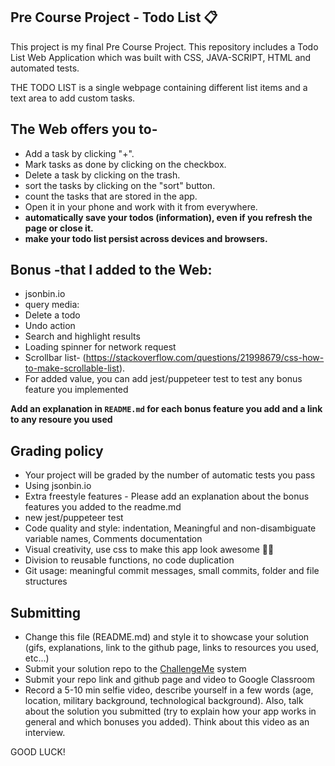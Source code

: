  ## Pre Course Project - Todo List 📋

This project is my final Pre Course Project.
This repository includes a Todo List Web Application which was built with CSS, JAVA-SCRIPT, HTML and automated tests.
 
THE TODO LIST is a single webpage containing different list items and a text area to add custom tasks. 

## The Web offers you to-

  - Add a task by clicking "+". 
  - Mark tasks as done by clicking on the checkbox.
  - Delete a task by clicking on the trash.
  - sort the tasks by clicking on the "sort" button.
  - count the tasks that are stored in the app.
  - Open it in your phone and work with it from everywhere.
  - **automatically save your todos (information), even if you refresh the page or close it.**
  - **make your todo list persist across devices and browsers.**


## Bonus -that I added to the Web:

  - jsonbin.io 
  - query media:
  - Delete a todo
  - Undo action
  - Search and highlight results
  - Loading spinner for network request
  - Scrollbar list- (https://stackoverflow.com/questions/21998679/css-how-to-make-scrollable-list).
- For added value, you can add jest/puppeteer test to test any bonus feature you implemented

**Add an explanation in `README.md` for each bonus feature you add and a link to any resoure you used**

## Grading policy

- Your project will be graded by the number of automatic tests you pass
- Using jsonbin.io
- Extra freestyle features - Please add an explanation about the bonus features you added to the readme.md
- new jest/puppeteer test
- Code quality and style: indentation, Meaningful and non-disambiguate variable names, Comments documentation
- Visual creativity, use css to make this app look awesome 💅🏿
- Division to reusable functions, no code duplication
- Git usage: meaningful commit messages, small commits, folder and file structures

## Submitting

- Change this file (README.md) and style it to showcase your solution (gifs, explanations, link to the github page, links to resources you used, etc...)
- Submit your solution repo to the [ChallengeMe](http://challengeme.suvelocity.org/) system
- Submit your repo link and github page and video to Google Classroom
- Record a 5-10 min selfie video, describe yourself in a few words (age, location, military background, technological background). Also, talk about the solution you submitted (try to explain how your app works in general and which bonuses you added). Think about this video as an interview.

GOOD LUCK!
